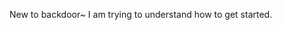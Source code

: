 New to backdoor~
I am trying to understand how to get started.
<!--stackedit_data:
eyJoaXN0b3J5IjpbODA3MDk0NzA4XX0=
-->